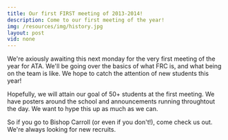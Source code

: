 ```yaml
---
title: Our first FIRST meeting of 2013-2014!
description: Come to our first meeting of the year!
img: /resources/img/history.jpg
layout: post
vid: none
---
```


We're axiously awaiting this next monday for the very first meeting of the year for ATA. We'll be going over the basics of what FRC is, and what being on the team is like. We hope to catch the attention of new students this year!

Hopefully, we will attain our goal of 50+ students at the first meeting. We have posters around the school and announcements running throughtout the day. We want to hype this up as much as we can.

So if you go to Bishop Carroll (or even if you don't!), come check us out. We're always looking for new recruits.